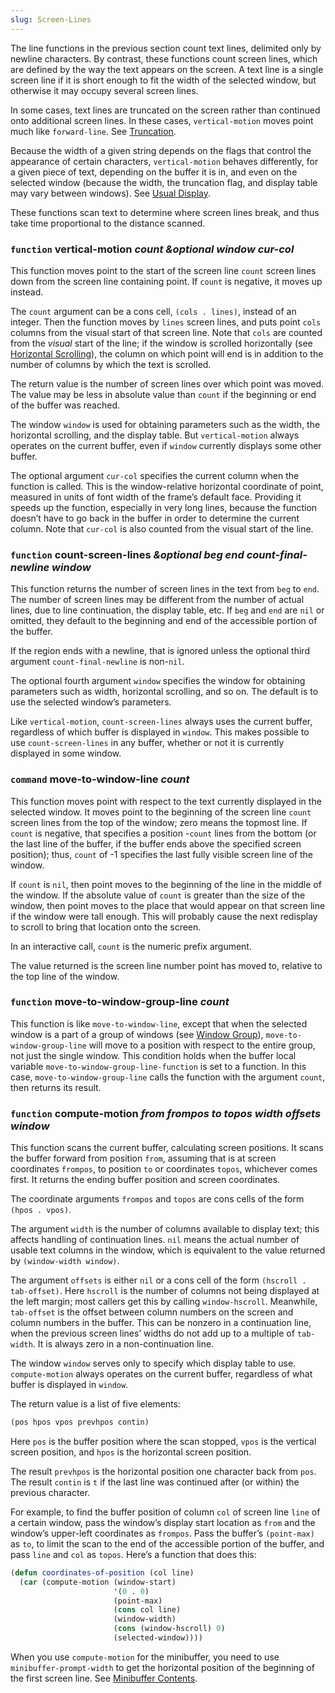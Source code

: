 ```yaml
---
slug: Screen-Lines
---
```


The line functions in the previous section count text lines, delimited only by newline characters. By contrast, these functions count screen lines, which are defined by the way the text appears on the screen. A text line is a single screen line if it is short enough to fit the width of the selected window, but otherwise it may occupy several screen lines.

In some cases, text lines are truncated on the screen rather than continued onto additional screen lines. In these cases, `vertical-motion` moves point much like `forward-line`. See [Truncation](/docs/elisp/Truncation).

Because the width of a given string depends on the flags that control the appearance of certain characters, `vertical-motion` behaves differently, for a given piece of text, depending on the buffer it is in, and even on the selected window (because the width, the truncation flag, and display table may vary between windows). See [Usual Display](/docs/elisp/Usual-Display).

These functions scan text to determine where screen lines break, and thus take time proportional to the distance scanned.

### <span className="tag function">`function`</span> **vertical-motion** *count \&optional window cur-col*

This function moves point to the start of the screen line `count` screen lines down from the screen line containing point. If `count` is negative, it moves up instead.

The `count` argument can be a cons cell, `(cols . lines)`, instead of an integer. Then the function moves by `lines` screen lines, and puts point `cols` columns from the visual start of that screen line. Note that `cols` are counted from the *visual* start of the line; if the window is scrolled horizontally (see [Horizontal Scrolling](/docs/elisp/Horizontal-Scrolling)), the column on which point will end is in addition to the number of columns by which the text is scrolled.

The return value is the number of screen lines over which point was moved. The value may be less in absolute value than `count` if the beginning or end of the buffer was reached.

The window `window` is used for obtaining parameters such as the width, the horizontal scrolling, and the display table. But `vertical-motion` always operates on the current buffer, even if `window` currently displays some other buffer.

The optional argument `cur-col` specifies the current column when the function is called. This is the window-relative horizontal coordinate of point, measured in units of font width of the frame’s default face. Providing it speeds up the function, especially in very long lines, because the function doesn’t have to go back in the buffer in order to determine the current column. Note that `cur-col` is also counted from the visual start of the line.

### <span className="tag function">`function`</span> **count-screen-lines** *\&optional beg end count-final-newline window*

This function returns the number of screen lines in the text from `beg` to `end`. The number of screen lines may be different from the number of actual lines, due to line continuation, the display table, etc. If `beg` and `end` are `nil` or omitted, they default to the beginning and end of the accessible portion of the buffer.

If the region ends with a newline, that is ignored unless the optional third argument `count-final-newline` is non-`nil`.

The optional fourth argument `window` specifies the window for obtaining parameters such as width, horizontal scrolling, and so on. The default is to use the selected window’s parameters.

Like `vertical-motion`, `count-screen-lines` always uses the current buffer, regardless of which buffer is displayed in `window`. This makes possible to use `count-screen-lines` in any buffer, whether or not it is currently displayed in some window.

### <span className="tag command">`command`</span> **move-to-window-line** *count*

This function moves point with respect to the text currently displayed in the selected window. It moves point to the beginning of the screen line `count` screen lines from the top of the window; zero means the topmost line. If `count` is negative, that specifies a position -`count`<!-- /@w --> lines from the bottom (or the last line of the buffer, if the buffer ends above the specified screen position); thus, `count` of -1 specifies the last fully visible screen line of the window.

If `count` is `nil`, then point moves to the beginning of the line in the middle of the window. If the absolute value of `count` is greater than the size of the window, then point moves to the place that would appear on that screen line if the window were tall enough. This will probably cause the next redisplay to scroll to bring that location onto the screen.

In an interactive call, `count` is the numeric prefix argument.

The value returned is the screen line number point has moved to, relative to the top line of the window.

### <span className="tag function">`function`</span> **move-to-window-group-line** *count*

This function is like `move-to-window-line`, except that when the selected window is a part of a group of windows (see [Window Group](/docs/elisp/Window-Group)), `move-to-window-group-line` will move to a position with respect to the entire group, not just the single window. This condition holds when the buffer local variable `move-to-window-group-line-function` is set to a function. In this case, `move-to-window-group-line` calls the function with the argument `count`, then returns its result.

### <span className="tag function">`function`</span> **compute-motion** *from frompos to topos width offsets window*

This function scans the current buffer, calculating screen positions. It scans the buffer forward from position `from`, assuming that is at screen coordinates `frompos`, to position `to` or coordinates `topos`, whichever comes first. It returns the ending buffer position and screen coordinates.

The coordinate arguments `frompos` and `topos` are cons cells of the form `(hpos . vpos)`.

The argument `width` is the number of columns available to display text; this affects handling of continuation lines. `nil` means the actual number of usable text columns in the window, which is equivalent to the value returned by `(window-width window)`.

The argument `offsets` is either `nil` or a cons cell of the form `(hscroll . tab-offset)`. Here `hscroll` is the number of columns not being displayed at the left margin; most callers get this by calling `window-hscroll`. Meanwhile, `tab-offset` is the offset between column numbers on the screen and column numbers in the buffer. This can be nonzero in a continuation line, when the previous screen lines’ widths do not add up to a multiple of `tab-width`. It is always zero in a non-continuation line.

The window `window` serves only to specify which display table to use. `compute-motion` always operates on the current buffer, regardless of what buffer is displayed in `window`.

The return value is a list of five elements:

```lisp
(pos hpos vpos prevhpos contin)
```

Here `pos` is the buffer position where the scan stopped, `vpos` is the vertical screen position, and `hpos` is the horizontal screen position.

The result `prevhpos` is the horizontal position one character back from `pos`. The result `contin` is `t` if the last line was continued after (or within) the previous character.

For example, to find the buffer position of column `col` of screen line `line` of a certain window, pass the window’s display start location as `from` and the window’s upper-left coordinates as `frompos`. Pass the buffer’s `(point-max)` as `to`, to limit the scan to the end of the accessible portion of the buffer, and pass `line` and `col` as `topos`. Here’s a function that does this:

```lisp
(defun coordinates-of-position (col line)
  (car (compute-motion (window-start)
                       '(0 . 0)
                       (point-max)
                       (cons col line)
                       (window-width)
                       (cons (window-hscroll) 0)
                       (selected-window))))
```

When you use `compute-motion` for the minibuffer, you need to use `minibuffer-prompt-width` to get the horizontal position of the beginning of the first screen line. See [Minibuffer Contents](/docs/elisp/Minibuffer-Contents).
